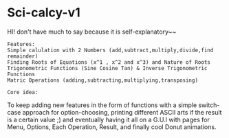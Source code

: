 # Sci-calcy-v1
HI! don't have much to say because it is self-explanatory~~

    Features:
    Simple calulation with 2 Numbers (add,subtract,multiply,divide,find remainder)
    Finding Roots of Equations (x^1 , x^2 and x^3) and Nature of Roots
    Trigonometric Functions (Sine Cosine Tan) & Inverse Trigonometric Functions
    Matric Operations (adding,subtracting,multiplying,transposing)

    Core idea: 
  
  To keep adding new features in the form of functions with a simple switch-case approach for option-choosing, printing different ASCII arts if the result is a certain value ;) and eventually having it all on a G.U.I with pages for 
    Menu, 
    Options, 
    Each Operation, 
    Result, 
    and finally cool Donut animations.
                  
